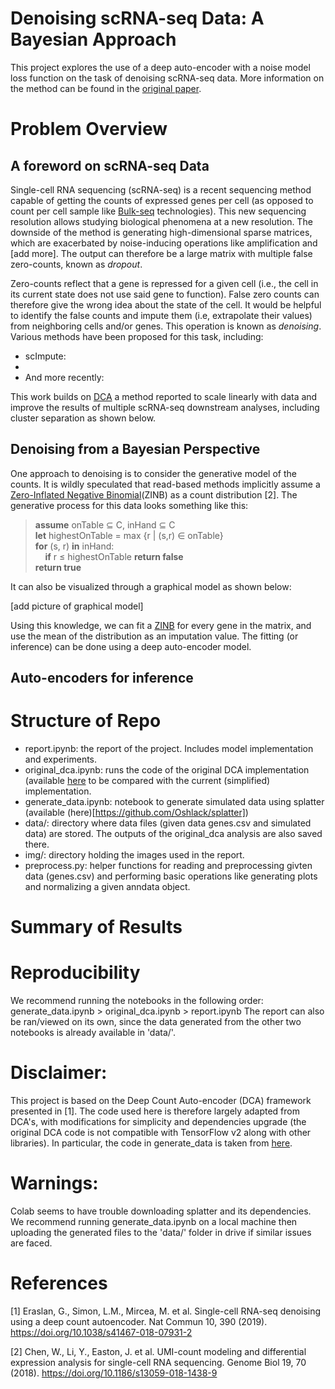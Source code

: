 # Denoising scRNA-seq Data: A Bayesian Approach

This project explores the use of a deep auto-encoder with a noise model loss function on the task of denoising scRNA-seq data. More information on the method can be found in the [original paper](https://www.nature.com/articles/s41467-018-07931-2). 

# Problem Overview

## A foreword on scRNA-seq Data
Single-cell RNA sequencing (scRNA-seq) is a recent sequencing method capable of getting the counts of expressed genes per cell (as opposed to count per cell sample like [Bulk-seq]() technologies). This new sequencing resolution allows studying biological phenomena at a new resolution. The downside of the method is generating high-dimensional sparse matrices, which are exacerbated by noise-inducing operations like amplification and [add more]. The output can therefore be a large matrix with multiple false zero-counts, known as *dropout*. 

Zero-counts reflect that a gene is repressed for a given cell (i.e., the cell in its current state does not use said gene to function). False zero counts can therefore give the wrong idea about the state of the cell. It would be helpful to identify the false counts and impute them (i.e, extrapolate their values) from neighboring cells and/or genes. This operation is known as *denoising*. Various methods have been proposed for this task, including:
- scImpute:
- 
- And more recently:

This work builds on [DCA]() a method reported to scale linearly with data and improve the results of multiple  scRNA-seq downstream analyses, including cluster separation as shown below.


## Denoising from a Bayesian Perspective
One approach to denoising is to consider the generative model of the counts. It is wildly speculated that read-based methods implicitly assume a [Zero-Inflated Negative Binomial](https://en.wikipedia.org/wiki/Zero-inflated_model)(ZINB) as a count distribution [2]. The generative process for this data looks something like this:

> **assume** onTable &subseteq; C, inHand &subseteq; C  
> **let** highestOnTable = max {r | (s,r) &in; onTable}  
> **for** (s, r) **in** inHand:  
> &nbsp;&nbsp;&nbsp;&nbsp;**if** r &le; highestOnTable **return false**  
> **return true**

It can also be visualized through a graphical model as shown below:

[add picture of graphical model]

Using this knowledge, we can fit a [ZINB](https://en.wikipedia.org/wiki/Zero-inflated_model) for every gene in the matrix, and use the mean of the distribution as an imputation value. The fitting (or inference) can be done using a deep auto-encoder model.

## Auto-encoders for inference

# Structure of Repo

- report.ipynb: the report of the project. Includes model implementation and experiments.
- original_dca.ipynb: runs the code of the original DCA implementation (available [here](https://github.com/theislab/dca) to be compared with the current (simplified) implementation.
- generate_data.ipynb: notebook to generate simulated data using splatter (available (here)[https://github.com/Oshlack/splatter])
- data/: directory where data files (given data genes.csv and simulated data) are stored. The outputs of the original_dca analysis are also saved there.
- img/: directory holding the images used in the report.
- preprocess.py: helper functions for reading and preprocessing givten data (genes.csv) and performing basic operations like generating plots and normalizing a given anndata object.

# Summary of Results

# Reproducibility

We recommend running the notebooks in the following order: generate_data.ipynb > original_dca.ipynb > report.ipynb
The report can also be ran/viewed on its own, since the data generated from the other two notebooks is already available in 'data/'.

# Disclaimer:
This project is based on the Deep Count Auto-encoder (DCA) framework presented in [1]. The code used here is therefore largely adapted from DCA's, with modifications for simplicity and dependencies upgrade (the original DCA code is not compatible with TensorFlow v2 along with other libraries). In particular, the code in generate_data is taken from [here](https://github.com/theislab/dca/blob/master/reproducibility/code/Figure2.ipynb).

# Warnings:
Colab seems to have trouble downloading splatter and its dependencies. We recommend running generate_data.ipynb on a local machine then uploading the generated files to the 'data/' folder in drive if similar issues are faced.

# References

[1] Eraslan, G., Simon, L.M., Mircea, M. et al. Single-cell RNA-seq denoising using a deep count autoencoder. Nat Commun 10, 390 (2019). https://doi.org/10.1038/s41467-018-07931-2

[2] Chen, W., Li, Y., Easton, J. et al. UMI-count modeling and differential expression analysis for single-cell RNA sequencing. Genome Biol 19, 70 (2018). https://doi.org/10.1186/s13059-018-1438-9

